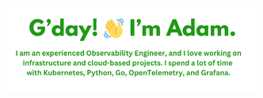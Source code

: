 ![G'day I'm Adam. I am an experienced Observability Engineer, and I love working on infrastructure and cloud-based projects. I spend a lot of time with Kubernetes, Python, Go, OpenTelemetry, and Grafana.](https://github.com/HammoTime/HammoTime/raw/master/github-personal-readme-v2.png)

